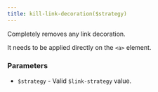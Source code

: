 ```yaml
---
title: kill-link-decoration($strategy)
---
```


Completely removes any link decoration.

It needs to be applied directly on the `<a>` element.


### Parameters 

- `$strategy` - Valid `$link-strategy` value.
